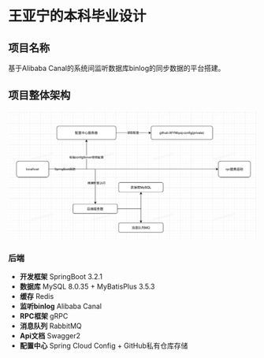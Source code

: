 # 王亚宁的本科毕业设计
## 项目名称
基于Alibaba Canal的系统间监听数据库binlog的同步数据的平台搭建。
## 项目整体架构
![整体架构V1.0](backend/base/src/main/resources/整体架构V1.0.png)
### 后端
- **开发框架** SpringBoot 3.2.1
- **数据库** MySQL 8.0.35 + MyBatisPlus 3.5.3
- **缓存** Redis
- **监听binlog** Alibaba Canal
- **RPC框架** gRPC
- **消息队列** RabbitMQ
- **Api文档** Swagger2
- **配置中心** Spring Cloud Config + GitHub私有仓库存储
